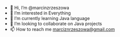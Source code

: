 - 👋 Hi, I’m @marcinzrzeszowa
- 👀 I’m interested in Everything
- 🌱 I’m currently learning Java language
- 💞️ I’m looking to collaborate on Java projects
- 📫 How to reach me marciznrzeszowa@gmail.com
